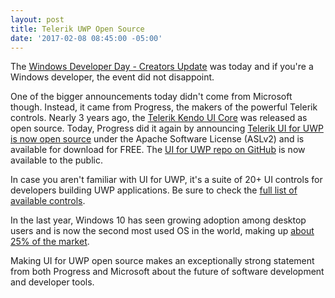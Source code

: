 ```yaml
---
layout: post
title: Telerik UWP Open Source
date: '2017-02-08 08:45:00 -05:00'
---
```


The [Windows Developer Day - Creators Update](https://developer.microsoft.com/en-us/windows/projects/campaigns/windows-developer-day?wt.mc_id=w10cu_blog_bafw_null_null_post_recap&ocid=w10cu_blog_bafw_null_null_post_recap&utm_campaign=w10cu&utm_source=bafw&utm_medium=blog&utm_content=blogpostrecap) was today and if you're a Windows developer, the event did not disappoint.

One of the bigger announcements today didn't come from Microsoft though. Instead, it came from Progress, the makers of the powerful Telerik controls. Nearly 3 years ago, the [Telerik Kendo UI Core](https://github.com/telerik/kendo-ui-core) was released as open source. Today, Progress did it again by announcing [Telerik UI for UWP is now open source](http://www.telerik.com/blogs/telerik-ui-for-uwp-now-open-source) under the Apache Software License (ASLv2) and is available for download for FREE. The [UI for UWP repo on GitHub](https://github.com/telerik/UI-For-UWP) is now available to the public.

In case you aren't familiar with UI for UWP, it's a suite of 20+ UI controls for developers building UWP applications. Be sure to check the [full list of available controls](http://www.telerik.com/universal-windows-platform-ui).

In the last year, Windows 10 has seen growing adoption among desktop users and is now the second most used OS in the world, making up [about 25% of the market](https://www.netmarketshare.com/operating-system-market-share.aspx?qprid=10&qpcustomd=0).

Making UI for UWP open source makes an exceptionally strong statement from both Progress and Microsoft about the future of software development and developer tools.
